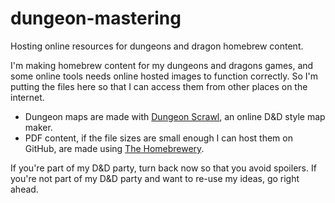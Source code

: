 # dungeon-mastering
Hosting online resources for dungeons and dragon homebrew content.

I'm making homebrew content for my dungeons and dragons games, and some online tools needs online hosted images to function correctly. So I'm putting the files here so that I can access them from other places on the internet.

* Dungeon maps are made with [Dungeon Scrawl](https://dungeonscrawl.com/), an online D&D style map maker. 
* PDF content, if the file sizes are small enough I can host them on GitHub, are made using [The Homebrewery](https://homebrewery.naturalcrit.com/).

If you're part of my D&D party, turn back now so that you avoid spoilers.
If you're not part of my D&D party and want to re-use my ideas, go right ahead. 
